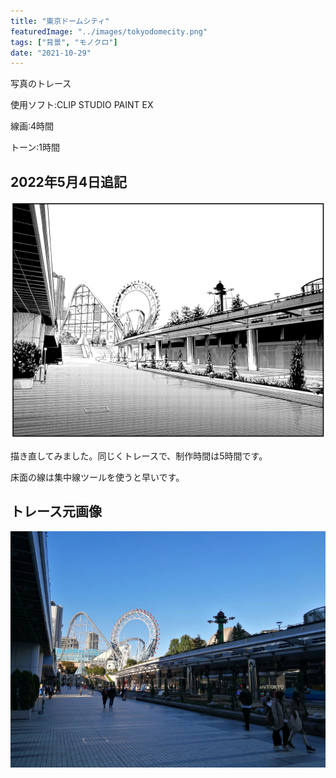 ```yaml
---
title: "東京ドームシティ"
featuredImage: "../images/tokyodomecity.png"
tags: ["背景", "モノクロ"]
date: "2021-10-29"
---
```


写真のトレース

使用ソフト:CLIP STUDIO PAINT EX

線画:4時間

トーン:1時間

## 2022年5月4日追記
![東京ドームシティ描き直し](../images/tdc2022.jpg)

描き直してみました。同じくトレースで、制作時間は5時間です。

床面の線は集中線ツールを使うと早いです。

## トレース元画像
![東京ドームシティ](../images/photo_tokyodomecity.jpg)
